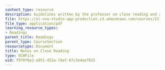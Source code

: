 ```yaml
---
content_type: resource
description: Guidelines written by the professor on close reading and analysis.
file: https://ol-ocw-studio-app-production.s3.amazonaws.com/courses/21l-003-introduction-to-fiction-fall-2003/f979f6e2a951d52a74e767c3e4ee7815_notes_on_close_reading.pdf
file_type: application/pdf
learning_resource_types:
- Readings
parent_title: Readings
parent_type: CourseSection
resourcetype: Document
title: Notes on Close Reading
type: OCWFile
uid: f979f6e2-a951-d52a-74e7-67c3e4ee7815
---
```

